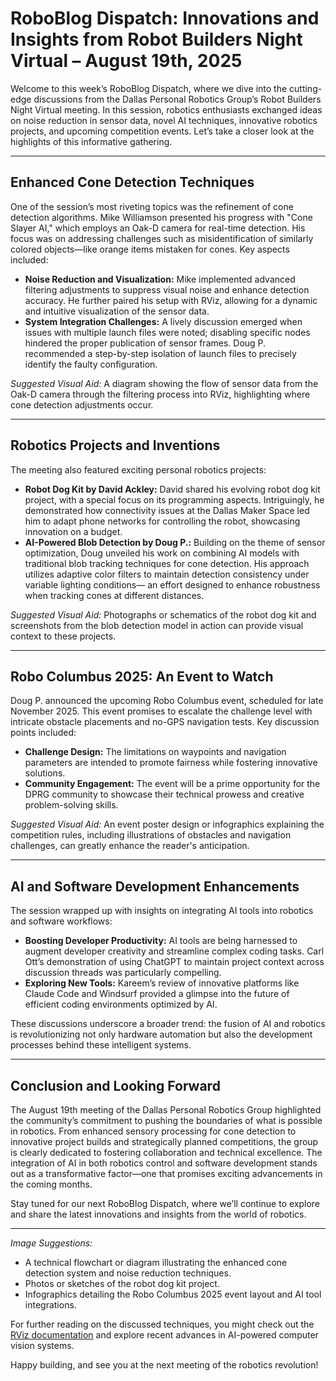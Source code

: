 # RoboBlog Dispatch: Innovations and Insights from Robot Builders Night Virtual – August 19th, 2025

Welcome to this week’s RoboBlog Dispatch, where we dive into the cutting-edge discussions from the Dallas Personal Robotics Group’s Robot Builders Night Virtual meeting. In this session, robotics enthusiasts exchanged ideas on noise reduction in sensor data, novel AI techniques, innovative robotics projects, and upcoming competition events. Let’s take a closer look at the highlights of this informative gathering.

---

## Enhanced Cone Detection Techniques

One of the session’s most riveting topics was the refinement of cone detection algorithms. Mike Williamson presented his progress with "Cone Slayer AI," which employs an Oak-D camera for real-time detection. His focus was on addressing challenges such as misidentification of similarly colored objects—like orange items mistaken for cones. Key aspects included:

- **Noise Reduction and Visualization:** Mike implemented advanced filtering adjustments to suppress visual noise and enhance detection accuracy. He further paired his setup with RViz, allowing for a dynamic and intuitive visualization of the sensor data.
- **System Integration Challenges:** A lively discussion emerged when issues with multiple launch files were noted; disabling specific nodes hindered the proper publication of sensor frames. Doug P. recommended a step-by-step isolation of launch files to precisely identify the faulty configuration.

*Suggested Visual Aid:* A diagram showing the flow of sensor data from the Oak-D camera through the filtering process into RViz, highlighting where cone detection adjustments occur.

---

## Robotics Projects and Inventions

The meeting also featured exciting personal robotics projects:

- **Robot Dog Kit by David Ackley:** David shared his evolving robot dog kit project, with a special focus on its programming aspects. Intriguingly, he demonstrated how connectivity issues at the Dallas Maker Space led him to adapt phone networks for controlling the robot, showcasing innovation on a budget.
- **AI-Powered Blob Detection by Doug P.:** Building on the theme of sensor optimization, Doug unveiled his work on combining AI models with traditional blob tracking techniques for cone detection. His approach utilizes adaptive color filters to maintain detection consistency under variable lighting conditions— an effort designed to enhance robustness when tracking cones at different distances.

*Suggested Visual Aid:* Photographs or schematics of the robot dog kit and screenshots from the blob detection model in action can provide visual context to these projects.

---

## Robo Columbus 2025: An Event to Watch

Doug P. announced the upcoming Robo Columbus event, scheduled for late November 2025. This event promises to escalate the challenge level with intricate obstacle placements and no-GPS navigation tests. Key discussion points included:

- **Challenge Design:** The limitations on waypoints and navigation parameters are intended to promote fairness while fostering innovative solutions.
- **Community Engagement:** The event will be a prime opportunity for the DPRG community to showcase their technical prowess and creative problem-solving skills.

*Suggested Visual Aid:* An event poster design or infographics explaining the competition rules, including illustrations of obstacles and navigation challenges, can greatly enhance the reader's anticipation.

---

## AI and Software Development Enhancements

The session wrapped up with insights on integrating AI tools into robotics and software workflows:

- **Boosting Developer Productivity:** AI tools are being harnessed to augment developer creativity and streamline complex coding tasks. Carl Ott’s demonstration of using ChatGPT to maintain project context across discussion threads was particularly compelling.
- **Exploring New Tools:** Kareem’s review of innovative platforms like Claude Code and Windsurf provided a glimpse into the future of efficient coding environments optimized by AI.

These discussions underscore a broader trend: the fusion of AI and robotics is revolutionizing not only hardware automation but also the development processes behind these intelligent systems.

---

## Conclusion and Looking Forward

The August 19th meeting of the Dallas Personal Robotics Group highlighted the community’s commitment to pushing the boundaries of what is possible in robotics. From enhanced sensory processing for cone detection to innovative project builds and strategically planned competitions, the group is clearly dedicated to fostering collaboration and technical excellence. The integration of AI in both robotics control and software development stands out as a transformative factor—one that promises exciting advancements in the coming months.

Stay tuned for our next RoboBlog Dispatch, where we’ll continue to explore and share the latest innovations and insights from the world of robotics.

---

*Image Suggestions:*  
- A technical flowchart or diagram illustrating the enhanced cone detection system and noise reduction techniques.  
- Photos or sketches of the robot dog kit project.  
- Infographics detailing the Robo Columbus 2025 event layout and AI tool integrations.

For further reading on the discussed techniques, you might check out the [RViz documentation](http://wiki.ros.org/rviz) and explore recent advances in AI-powered computer vision systems.

Happy building, and see you at the next meeting of the robotics revolution!